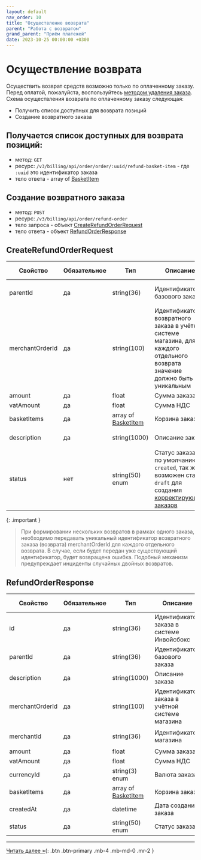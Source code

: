```yaml
---
layout: default
nav_order: 10
title: "Осуществление возврата"
parent: "Работа с возвратом"
grand_parent: "Приём платежей"
date: 2023-10-25 00:00:00 +0300
---
```


# Осуществление возврата

Осуществить возврат средств возможно только по оплаченному заказу. Перед оплатой, пожалуйста, воспользуйтесь [методом удаления заказа](/order/merchant/delete).
Схема осуществления возврата по оплаченному заказу следующая:
- Получить список доступных для возврата позиций
- Создание возвратного заказа


## Получается список доступных для возврата позиций:

- метод: `GET`
- ресурс: `/v3/billing/api/order/order/:uuid/refund-basket-item` - где `:uuid` это идентификатор заказа
- тело ответа - array of [BasketItem](/docs/merchant/order/create/#basketitem)

## Создание возвратного заказа

- метод: `POST`
- ресурс: `/v3/billing/api/order/refund-order`
- тело запроса - объект [CreateRefundOrderRequest](#createrefundorderrequest)
- тело ответа - объект [RefundOrderResponse](#refundorderresponse)

## CreateRefundOrderRequest

| Свойство        | Обязательное | Тип                                                   | Описание                                                                                                                              | Пример значения                        |
|-----------------|--------------|-------------------------------------------------------|---------------------------------------------------------------------------------------------------------------------------------------|----------------------------------------|
| parentId        | да           | string(36)                                            | Идентификатор базового заказа                                                                                                         | `01771534-196a-1105-839a-82422289d6d9` |
| merchantOrderId | да           | string(100)                                           | Идентификатор возвратного заказа в учётной системе магазина, для каждого отдельного возврата значение должно быть уникальным          | `O-12345`                              |
| amount          | да           | float                                                 | Сумма заказа                                                                                                                          | `19658.45`                             |
| vatAmount       | да           | float                                                 | Сумма НДС                                                                                                                             | `156.56`                               |
| basketItems     | да           | array of [BasketItem](/docs/merchant/order/create/#basketitem) | Корзина заказа                                                                                                                        |                                        |
| description     | да           | string(1000)                                          | Описание заказа                                                                                                                       | `Оплата номера в отеле`                |
| status          | нет          | string(50) enum                                       | Статус заказа, по умолчанию `created`, так же возможен статус `draft` для создания [корректирующих заказов](/docs/merchant/refund/correction/) | `created`                              |

{: .important }
> При формировании нескольких возвратов в рамках одного заказа, необходимо передавать уникальный идентификатор возвратного заказа (возврата) merchantOrderId
для каждого отдельного возврата. В случае, если будет передан уже существующий идентификатор, будет возвращена ошибка. Подобный механизм предупреждает инциденты
случайных двойных возвратов.

## RefundOrderResponse

| Свойство        | Обязательное | Тип                                | Описание                                        | Пример значения                        |
|-----------------|--------------|------------------------------------|-------------------------------------------------|----------------------------------------|
| id              | да           | string(36)                         | Идентификатор заказа в системе Инвойсбокс       | `01771534-1a57-f184-dee3-ebeb91dded75` |
| parentId        | да           | string(36)                         | Идентификатор базового заказа                   | `01771534-196a-1105-839a-82422289d6d9` |
| description     | да           | string(1000)                       | Описание заказа                                 | `Оплата номера в отеле`                |
| merchantOrderId | да           | string(100)                        | Идентификатор заказа в учётной системе магазина | `O-12345`                              |
| merchantId      | да           | string(36)                         | Идентификатор магазина                          | `01771534-1a57-f184-dee3-ebeb91dded76` |
| amount          | да           | float                              | Сумма заказа                                    | `19658.45`                             |
| vatAmount       | да           | float                              | Сумма НДС                                       | `156.56`                               |
| currencyId      | да           | string(3)  enum                    | Валюта заказа                                   | `RUB`                                  |
| basketItems     | да           | array of [BasketItem](/docs/merchant/order/create/#basketitem) | Корзина заказа      |                                        |
| createdAt       | да           | datetime                           | Дата создания заказа                            | `2020-12-22T00:00:00+00:00`            |
| status          | да           | string(50) enum                    | Статус заказа                                   | `completed`                            |

---

[Читать далее &raquo;](/docs/merchant/refund/get){: .btn .btn-primary .mb-4 .mb-md-0 .mr-2 }

